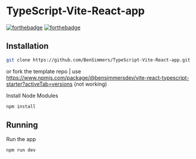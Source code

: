 # TypeScript-Vite-React-app

[![forthebadge](https://forthebadge.com/images/badges/made-with-typescript.svg)](https://forthebadge.com)
[![forthebadge](https://forthebadge.com/images/badges/it-works-why.svg)](https://forthebadge.com)

## Installation

```bash
git clone https://github.com/BenSimmers/TypeScript-Vite-React-app.git
```
or fork the template repo | use https://www.npmjs.com/package/@bensimmersdev/vite-react-typescript-starter?activeTab=versions (not working)


Install Node Modules





```bash
npm install
```

## Running
Run the app

```bash
npm run dev
```


